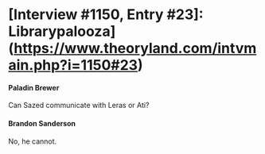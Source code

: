 # [Interview #1150, Entry #23]: Librarypalooza](https://www.theoryland.com/intvmain.php?i=1150#23)

#### Paladin Brewer

Can Sazed communicate with Leras or Ati?

#### Brandon Sanderson

No, he cannot.

